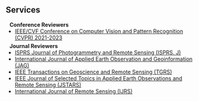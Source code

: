 ## Services

<h4 style="margin:0 10px 0;">Conference Reviewers</h4>

<ul style="margin:0 0 5px;">
  <li><a href="http://cvpr2023.thecvf.com/"><autocolor>IEEE/CVF Conference on Computer Vision and Pattern Recognition (CVPR) 2021-2023</autocolor></a></li>
</ul>

<h4 style="margin:0 10px 0;">Journal Reviewers</h4>

<ul style="margin:0 0 20px;">
  <li><a href="https://www.sciencedirect.com/journal/isprs-journal-of-photogrammetry-and-remote-sensing"><autocolor>ISPRS Journal of Photogrammetry and Remote Sensing (ISPRS. J)</autocolor></a></li>
  <li><a href="https://www.sciencedirect.com/journal/international-journal-of-applied-earth-observation-and-geoinformation"><autocolor>International Journal of Applied Earth Observation and Geoinformation (JAG)</autocolor></a></li>
  <li><a href="https://ieeexplore.ieee.org/xpl/RecentIssue.jsp?punumber=36"><autocolor>IEEE Transactions on Geoscience and Remote Sensing (TGRS)</autocolor></a></li>
  <li><a href="https://www.tandfonline.com/toc/tres20/current"><autocolor>IEEE Journal of Selected Topics in Applied Earth Observations and Remote Sensing (JSTARS)</autocolor></a></li>
  <li><a href="https://ieeexplore.ieee.org/xpl/RecentIssue.jsp?punumber=4609443"><autocolor>International Journal of Remote Sensing (IJRS)</autocolor></a></li>
</ul>
